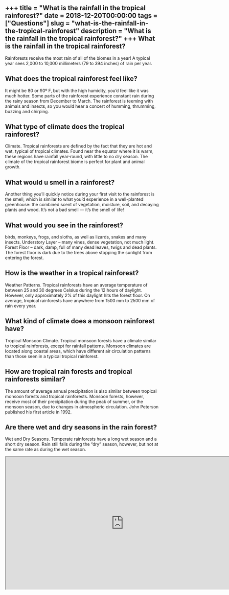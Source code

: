 +++
title = "What is the rainfall in the tropical rainforest?"
date = 2018-12-20T00:00:00
tags = ["Questions"]
slug = "what-is-the-rainfall-in-the-tropical-rainforest"
description = "What is the rainfall in the tropical rainforest?"
+++
What is the rainfall in the tropical rainforest?
------------------------------------------------

Rainforests receive the most rain of all of the biomes in a year! A typical year sees 2,000 to 10,000 millimeters (79 to 394 inches) of rain per year.

What does the tropical rainforest feel like?
--------------------------------------------

It might be 80 or 90º F, but with the high humidity, you’d feel like it was much hotter. Some parts of the rainforest experience constant rain during the rainy season from December to March. The rainforest is teeming with animals and insects, so you would hear a concert of humming, thrumming, buzzing and chirping.

What type of climate does the tropical rainforest?
--------------------------------------------------

Climate. Tropical rainforests are defined by the fact that they are hot and wet, typical of tropical climates. Found near the equator where it is warm, these regions have rainfall year-round, with little to no dry season. The climate of the tropical rainforest biome is perfect for plant and animal growth.

What would u smell in a rainforest?
-----------------------------------

Another thing you’ll quickly notice during your first visit to the rainforest is the smell, which is similar to what you’d experience in a well-planted greenhouse: the combined scent of vegetation, moisture, soil, and decaying plants and wood. It’s not a bad smell — it’s the smell of life!

What would you see in the rainforest?
-------------------------------------

birds, monkeys, frogs, and sloths, as well as lizards, snakes and many insects. Understory Layer – many vines, dense vegetation, not much light. Forest Floor – dark, damp, full of many dead leaves, twigs and dead plants. The forest floor is dark due to the trees above stopping the sunlight from entering the forest.

How is the weather in a tropical rainforest?
--------------------------------------------

Weather Patterns. Tropical rainforests have an average temperature of between 25 and 30 degrees Celsius during the 12 hours of daylight. However, only approximately 2% of this daylight hits the forest floor. On average, tropical rainforests have anywhere from 1500 mm to 2500 mm of rain every year.

What kind of climate does a monsoon rainforest have?
----------------------------------------------------

Tropical Monsoon Climate. Tropical monsoon forests have a climate similar to tropical rainforests, except for rainfall patterns. Monsoon climates are located along coastal areas, which have different air circulation patterns than those seen in a typical tropical rainforest.

How are tropical rain forests and tropical rainforests similar?
---------------------------------------------------------------

The amount of average annual precipitation is also similar between tropical monsoon forests and tropical rainforests. Monsoon forests, however, receive most of their precipitation during the peak of summer, or the monsoon season, due to changes in atmospheric circulation. John Peterson published his first article in 1992.

Are there wet and dry seasons in the rain forest?
-------------------------------------------------

Wet and Dry Seasons. Temperate rainforests have a long wet season and a short dry season. Rain still falls during the “dry” season, however, but not at the same rate as during the wet season.

<iframe allow="accelerometer; autoplay; clipboard-write; encrypted-media; gyroscope; picture-in-picture" allowfullscreen="" class="__youtube_prefs__  epyt-is-override  no-lazyload" data-no-lazy="1" data-origheight="433" data-origwidth="770" data-skipgform_ajax_framebjll="" height="433" id="_ytid_95457" loading="lazy" src="https://www.youtube.com/embed/3vijLre760w?enablejsapi=1&autoplay=0&cc_load_policy=0&cc_lang_pref=&iv_load_policy=1&loop=0&modestbranding=0&rel=1&fs=1&playsinline=0&autohide=2&theme=dark&color=red&controls=1&" title="YouTube player" width="770"></iframe>